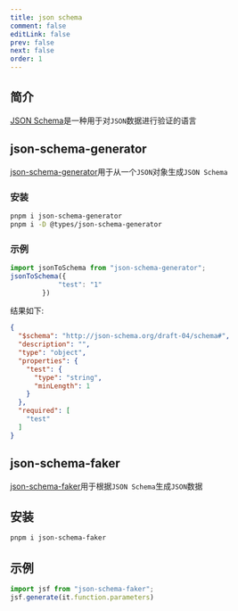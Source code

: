 ```yaml
---
title: json schema
comment: false
editLink: false
prev: false
next: false
order: 1
---
```


## 简介

[JSON Schema](https://json-schema.org/understanding-json-schema)是一种用于对`JSON`数据进行验证的语言

## json-schema-generator

[json-schema-generator](https://www.npmjs.com/package/json-schema-generator)用于从一个`JSON`对象生成`JSON Schema`

### 安装

```bash
pnpm i json-schema-generator
pnpm i -D @types/json-schema-generator
```

### 示例

```ts
import jsonToSchema from "json-schema-generator";
jsonToSchema({
            "test": "1"
        })
```

结果如下:

```json
{
  "$schema": "http://json-schema.org/draft-04/schema#",
  "description": "",
  "type": "object",
  "properties": {
    "test": {
      "type": "string",
      "minLength": 1
    }
  },
  "required": [
    "test"
  ]
}
```

## json-schema-faker

[json-schema-faker](https://www.npmjs.com/package/json-schema-faker)用于根据`JSON Schema`生成`JSON`数据


## 安装

```bash
pnpm i json-schema-faker
```

## 示例

```ts
import jsf from "json-schema-faker";
jsf.generate(it.function.parameters)
```
